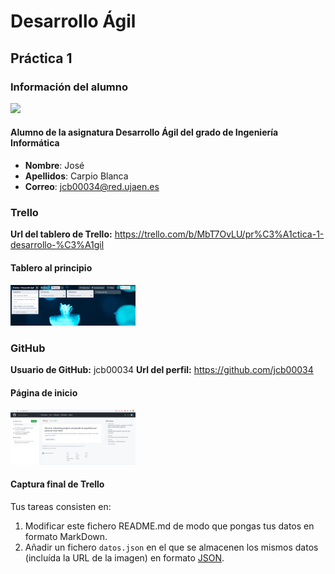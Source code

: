 # Desarrollo Ágil
## Práctica 1
### Información del alumno

<img src='/alumno.png' width='200px'>

#### Alumno de la asignatura Desarrollo Ágil del grado de Ingeniería Informática

* **Nombre**: José
* **Apellidos**: Carpio Blanca
* **Correo**: jcb00034@red.ujaen.es

### Trello
**Url del tablero de Trello:** https://trello.com/b/MbT7OvLU/pr%C3%A1ctica-1-desarrollo-%C3%A1gil

#### Tablero al principio
<img src='/tableroInicial.png' width='200px'>

### GitHub
**Usuario de GitHub:** jcb00034
**Url del perfil:** https://github.com/jcb00034
#### Página de inicio
<img src='/github.png' width='200px'>

#### Captura final de Trello


Tus tareas consisten en:
1) Modificar este fichero README.md de modo que pongas tus datos en formato MarkDown.
2) Añadir un fichero <code>datos.json</code> en el que se almacenen los mismos datos (incluída la URL de la imagen) en formato [JSON](https://es.wikipedia.org/wiki/JSON).
